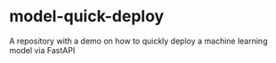 # model-quick-deploy
A repository with a demo on how to quickly deploy a machine learning model via FastAPI
